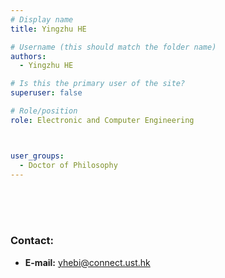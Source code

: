```yaml
---
# Display name
title: Yingzhu HE

# Username (this should match the folder name)
authors:
  - Yingzhu HE

# Is this the primary user of the site?
superuser: false

# Role/position
role: Electronic and Computer Engineering



user_groups:
  - Doctor of Philosophy
---
```

<br/>
<br/>
<br/>

###     Contact:
- **E-mail:** yhebi@connect.ust.hk
